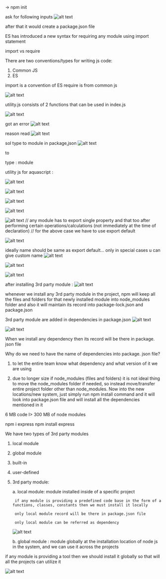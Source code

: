 -> npm init

ask for following inputs
![alt text](image.png)

after that it would create a package.json file

ES has introduced a new syntax for requiring any module using import statement

import vs require

There are two conventions/types for writing js code:
1. Common JS
2. ES

import is a convention of ES
require is from common js


![alt text](image-5.png)

utility.js consists of 2 functions that can be used in index.js

![alt text](image-1.png)

got an error
![alt text](image-2.png)

reason read
![alt text](image-3.png)

sol type to module in package,json
![alt text](image-4.png)

to 

type : module


utility js for aquascript :

![alt text](image-6.png)

![alt text](image-7.png)

![alt text](image-8.png)

![alt text](image-9.png)

![alt text](image-10.png)
// any module has to export single property and that too after performing certain operations/calculations (not immediately at the time of declaration)
// for the above case we have to use export default 

![alt text](image-11.png)


ideally name should be same as export default... only in special cases u can give custom name 
![alt text](image-12.png)

![alt text](image-13.png)


![alt text](image-14.png)


after installing 3rd party module :
![alt text](image-15.png)

whenever we install any 3rd party module in the project, npm will keep all the files and folders for that newly installed module into node_modules folder and also it will maintain its record into package-lock.json and package.json 

3rd party module are added in dependencies in package.json
![alt text](image-16.png)


![alt text](image-17.png)


When we install any dependency then its record will be there in
package. json file

Why do we need to have the name of dependencies into package. json file?

1. to let the entire team know what dependency and what version of it we
are using

2. due to longer size if node_modules (files and folders) it is not ideal thing to move the node_modules folder if needed, so instead move/transfer entire project folder other than node_modules.
Now into the new locations/new system, just simply run npm install command and it will look into package.json file and will install all the dependencies mentioned in it 

6 MB code I> 300 MB of node modules

npm i express
npm install express

We have two types of 3rd party modules

1. local module
2. global module

1. built-in
2. user-defined
3. 3rd party module: 

    a. local module: module installed inside of a specific project

        if any module is providing a predefined code base in the form of a functions, classes, constants then we must install it locally
        
        only local module record will be there in package.json file

        only local module can be referred as dependency


     ![alt text](image-18.png)

    b. global module : module  globally at the installation location of node js in the system, and we can use it across the projects


if any module is providing a tool then we should install it globally so that will all the projects can utilize it

![alt text](image-19.png)

